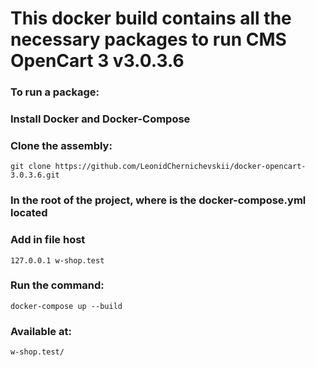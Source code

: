   # This docker build contains all the necessary packages to run CMS OpenCart 3 v3.0.3.6

 ### To run a package:
 ### Install Docker and Docker-Compose

 ### Clone the assembly:
    git clone https://github.com/LeonidChernichevskii/docker-opencart-3.0.3.6.git

 ### In the root of the project, where is the docker-compose.yml located

 ### Add in file host
    127.0.0.1 w-shop.test


 ### Run the command:
    docker-compose up --build

 ### Available at:
    w-shop.test/

